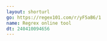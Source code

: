 ```yaml
---
layout: shorturl
go: https://regex101.com/r/yF5aB6/1
name: Regrex online tool
dt: 240410094656
---
```

